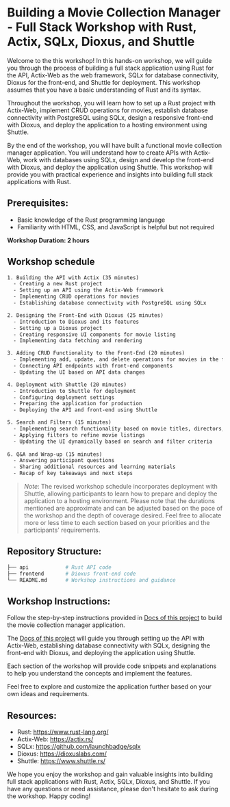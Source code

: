 # Building a Movie Collection Manager - Full Stack Workshop with Rust, Actix, SQLx, Dioxus, and Shuttle


Welcome to the this workshop! In this hands-on workshop, we will guide you through the process of building a full stack application using Rust for the API, Actix-Web as the web framework, SQLx for database connectivity, Dioxus for the front-end, and Shuttle for deployment. This workshop assumes that you have a basic understanding of Rust and its syntax.

Throughout the workshop, you will learn how to set up a Rust project with Actix-Web, implement CRUD operations for movies, establish database connectivity with PostgreSQL using SQLx, design a responsive front-end with Dioxus, and deploy the application to a hosting environment using Shuttle.

By the end of the workshop, you will have built a functional movie collection manager application. You will understand how to create APIs with Actix-Web, work with databases using SQLx, design and develop the front-end with Dioxus, and deploy the application using Shuttle. This workshop will provide you with practical experience and insights into building full stack applications with Rust.

## Prerequisites:

- Basic knowledge of the Rust programming language
- Familiarity with HTML, CSS, and JavaScript is helpful but not required

**Workshop Duration: 2 hours**

## Workshop schedule

```txt
1. Building the API with Actix (35 minutes)
  - Creating a new Rust project
  - Setting up an API using the Actix-Web framework
  - Implementing CRUD operations for movies
  - Establishing database connectivity with PostgreSQL using SQLx

2. Designing the Front-End with Dioxus (25 minutes)
  - Introduction to Dioxus and its features
  - Setting up a Dioxus project
  - Creating responsive UI components for movie listing
  - Implementing data fetching and rendering

3. Adding CRUD Functionality to the Front-End (20 minutes)
  - Implementing add, update, and delete operations for movies in the front-end
  - Connecting API endpoints with front-end components
  - Updating the UI based on API data changes

4. Deployment with Shuttle (20 minutes)
  - Introduction to Shuttle for deployment
  - Configuring deployment settings
  - Preparing the application for production
  - Deploying the API and front-end using Shuttle

5. Search and Filters (15 minutes)
  - Implementing search functionality based on movie titles, directors, genres, or release years
  - Applying filters to refine movie listings
  - Updating the UI dynamically based on search and filter criteria
    
6. Q&A and Wrap-up (15 minutes)
  - Answering participant questions
  - Sharing additional resources and learning materials
  - Recap of key takeaways and next steps

```

> *Note*: The revised workshop schedule incorporates deployment with Shuttle, allowing participants to learn how to prepare and deploy the application to a hosting environment. Please note that the durations mentioned are approximate and can be adjusted based on the pace of the workshop and the depth of coverage desired. Feel free to allocate more or less time to each section based on your priorities and the participants' requirements.

## Repository Structure:

```bash
├── api            # Rust API code
├── frontend       # Dioxus front-end code
└── README.md      # Workshop instructions and guidance
```

## Workshop Instructions:

Follow the step-by-step instructions provided in [Docs of this project]() to build the movie collection manager application.

The [Docs of this project]() will guide you through setting up the API with Actix-Web, establishing database connectivity with SQLx, designing the front-end with Dioxus, and deploying the application using Shuttle.

Each section of the workshop will provide code snippets and explanations to help you understand the concepts and implement the features.

Feel free to explore and customize the application further based on your own ideas and requirements.

## Resources:

- Rust: https://www.rust-lang.org/
- Actix-Web: https://actix.rs/
- SQLx: https://github.com/launchbadge/sqlx
- Dioxus: https://dioxuslabs.com/
- Shuttle: https://www.shuttle.rs/

We hope you enjoy the workshop and gain valuable insights into building full stack applications with Rust, Actix, SQLx, Dioxus, and Shuttle. If you have any questions or need assistance, please don't hesitate to ask during the workshop. Happy coding!


